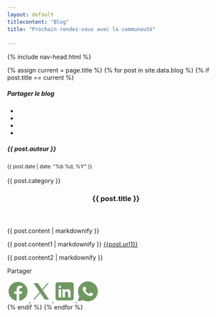 ```yaml
---
layout: default
titlecontent: "Blog"
title: "Prochain rendez-vous avec la communauté"

---
```


{% include nav-head.html %}

<section class="detail_blog">
{% assign current = page.title %}
{% for post in site.data.blog %}
  {% if post.title == current %}
  <div class="footer-contact mt-40">
                              <h5 class="f-title">Partager le blog</h5>
                              <ul class="social">
                                  <li><a class=" wow fadeInUp" data-wow-duration="1s" target="_blank" href="https://api.whatsapp.com/send?text={{ site.baseurl }}{{ post.url }}"><i class="lni lni-whatsapp"></i></a></li>
                                  <li><a class=" wow fadeInUp" data-wow-duration="1s" target="_blank" href="https://www.linkedin.com/shareArticle?url={{ site.baseurl }}{{ post.url }}"><i class="lni lni-linkedin"></i></a></li>
                                  <li><a class=" wow fadeInUp" data-wow-duration="1.5s" href="https://twitter.com/intent/tweet?url={{ site.baseurl }}{{ post.url }}"><i class="lni lni-twitter"></i></a></li>
                                  <li><a class=" wow fadeInUp" data-wow-duration="2s" href="https://www.facebook.com/sharer/sharer.php?u={{ site.baseurl }}{{ post.url }}"><i class="lni lni-facebook"></i></a></li>
                              </ul>
                          </div>
    <article class="post">
      <div class="absolute-bg row" style="background-image: url('{{ site.baseurl }}{{ post.image }}');">
        <!-- Contenu de l'image -->
      </div>
      <div class="post__container">
      <div class="card__footer">
      <div class="user">
        <div class="user__info">
          <h5>{{ post.auteur }}</h5>
          <small>{{ post.date | date: "%b %d, %Y" }}</small>
        </div>
        <img src="{{ site.baseurl }}{{post.img}}" alt="" class="user__image">
      </div>
    </div>
        <span class="post__category">{{ post.category }}</span>
        <div class="post__content">
          <header>
            <h1 class="post__header">{{ post.title }}</h1>
          </header>
          <p class="post__text">{{ post.content | markdownify }}</p>
          <p class="post__text">{{ post.content1 | markdownify }} <a href="{{post.url1}}">{{post.url1}}</a> </p>
          <p class="post__text">{{ post.content2 | markdownify }}</p>
        </div>
        <div class="post__link">
          <div class="col">
            <div class="post-options column-style row">
              <!-- Icônes de partage -->
              <p>Partager</p>
              <div class="col-12">
                <a href="https://www.facebook.com/sharer/sharer.php?u={{ site.baseurl }}{{ post.url }}" target="_blank" class="share-icon">
                  <img src="/assets/images/icons/facebook.png" alt="Facebook">
                </a>
                <a href="https://twitter.com/intent/tweet?url={{ site.baseurl }}{{ post.url }}" target="_blank" class="share-icon">
                  <img src="/assets/images/icons/twintter.png" alt="Twitter">
                </a>
                <a href="https://www.linkedin.com/shareArticle?url={{ site.baseurl }}{{ post.url }}" target="_blank" class="share-icon">
                  <img src="/assets/images/icons/linkedin.png" alt="LinkedIn">
                </a>
                <a href="https://api.whatsapp.com/send?text={{ site.baseurl }}{{ post.url }}" target="_blank" class="share-icon">
                  <img src="/assets/images/icons/whatsapp.png" alt="WhatsApp">
                </a>
                <!-- Ajoutez d'autres icônes au besoin -->
              </div>
            </div>
          </div>
        </div>
      </div>
    </article>
  {% endif %}
{% endfor %}
</section>





